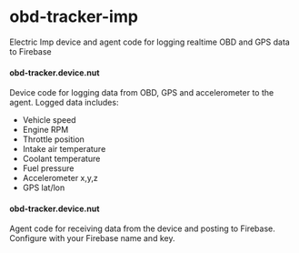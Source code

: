 # obd-tracker-imp
Electric Imp device and agent code for logging realtime OBD and GPS data to Firebase

#### obd-tracker.device.nut

Device code for logging data from OBD, GPS and accelerometer to the agent.
Logged data includes:
- Vehicle speed
- Engine RPM
- Throttle position
- Intake air temperature
- Coolant temperature
- Fuel pressure
- Accelerometer x,y,z
- GPS lat/lon

#### obd-tracker.device.nut

Agent code for receiving data from the device and posting to Firebase.
Configure with your Firebase name and key.